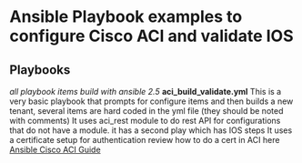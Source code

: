 # Ansible Playbook examples to configure Cisco ACI and validate IOS

## Playbooks

*all playbook items build with ansible 2.5*
**aci_build_validate.yml**
    This is a very basic playbook that prompts for configure items and then builds a new tenant, several items are hard coded in the yml file (they should be noted with comments)
    It uses aci_rest module to do rest API for configurations that do not have a module.
    it has a second play which has IOS steps
    It uses a certificate setup for authentication
    review how to do a cert in ACI here [Ansible Cisco ACI Guide](https://docs.ansible.com/ansible/2.5/scenario_guides/guide_aci.html)